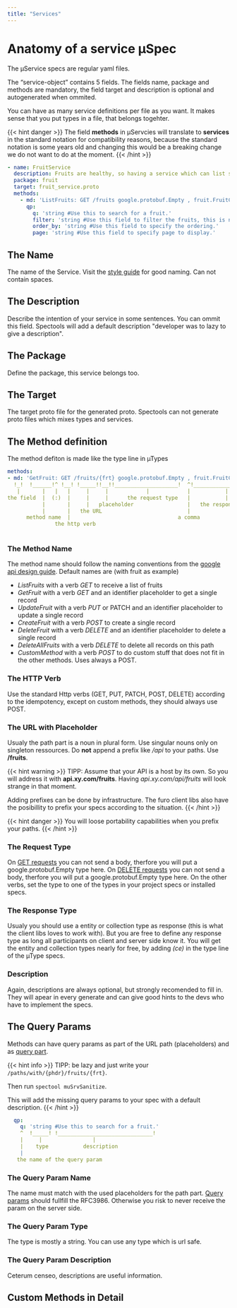 ```yaml
---
title: "Services"
---
```


# Anatomy of a service µSpec
The µService specs are regular yaml files.

The “service-object” contains 5 fields. 
The fields name, package and methods are mandatory, the field target and description is optional and autogenerated when ommited.

You can have as many service definitions per file as you want. It makes sense that you put types in a file, that belongs togehter.

{{< hint danger >}}
The field **methods** in µServcies will translate to **services** in the standard notation for compatibility reasons, 
because the standard notation is some years old and changing this would be a breaking change we do not want to do at the moment.
{{< /hint >}}

```yaml
- name: FruitService
  description: Fruits are healthy, so having a service which can list some fruits would be nice.
  package: fruit
  target: fruit_service.proto
  methods:
    - md: 'ListFruits: GET /fruits google.protobuf.Empty , fruit.FruitCollection #Filterable and searchable list of fruits with pagination.'
      qp:
        q: 'string #Use this to search for a fruit.'
        filter: 'string #Use this field to filter the fruits, this is not searching.'
        order_by: 'string #Use this field to specify the ordering.'
        page: 'string #Use this field to specify page to display.'
```


## The Name
The name of the Service. Visit the [style guide](/docs/overview/style_guide/) for good naming. Can not contain spaces.

## The Description
Describe the intention of your service in some sentences. You can ommit this field. Spectools will add a default description "developer was to lazy to give a description".

## The Package
Define the package, this service belongs too.

## The Target
The target proto file for the generated proto. Spectools can not generate proto files which mixes types and services.

## The Method definition
The method defiton is made like the type line in µTypes
```yaml
methods:
- md: 'GetFruit: GET /fruits/{frt} google.protobuf.Empty , fruit.FruitCollection #Filterable list of fruits.'
  !_!  !______!^ !__! !_____!!__!!____________________!  ^!____________________! !_________________________!
   |       |   |   |     |     |            |            |           |                          |
the field  |  (:)  |     |     |      the request type   |           |                          |
           |       |     |   placeholder                 |   the response type                  |
           |       |   the URL                           |                                   description
      method name  |                                  a comma
               the http verb                                                                 
    

```
### The Method Name
The method name should follow the naming conventions from the [google api design guide](https://cloud.google.com/apis/design/standard_methods).
Default names are (with fruit as example) 
- *ListFruits* with a verb *GET* to receive a list of fruits
- *GetFruit* with a verb *GET* and an identifier placeholder to get a single record
- *UpdateFruit* with a verb *PUT* or PATCH and an identifier placeholder to update a single record
- *CreateFruit* with a verb *POST* to create a single record
- *DeleteFruit* with a verb *DELETE* and an identifier placeholder to delete a single record
- *DeleteAllFruits* with a verb *DELETE* to delete all records on this path
- *CustomMethod* with a verb *POST* to do custom stuff that does not fit in the other methods. Uses always a POST.

### The HTTP Verb
Use the standard Http verbs (GET, PUT, PATCH, POST, DELETE) according to the idempotency, except on custom methods, they should always use POST.

### The URL with Placeholder
Usualy the path part is a noun in plural form. Use singular nouns only on singleton ressources.
Do **not** append a prefix like */api* to your paths. Use **/fruits**.

{{< hint warning >}}
TIPP: Assume that your API is a host by its own. So you will address it with **api.xy.com/fruits**.
Having *api.xy.com/api/fruits* will look strange in that moment.

Adding prefixes can be done by infrastructure. The furo client libs also have the posibillity to prefix your specs according
to the situation.
{{< /hint >}}

{{< hint danger >}}
You will loose portability capabilities when you prefix your paths.
{{< /hint >}}

### The Request Type
On [GET requests](https://tools.ietf.org/html/rfc2616#section-9.3) you can not send a body, therfore you will put a google.protobuf.Empty type here.
On [DELETE requests](https://tools.ietf.org/html/rfc2616#section-9.7) you can not send a body, therfore you will put a google.protobuf.Empty type here.
On the other verbs, set the type to one of the types in your project specs or installed specs. 

### The Response Type
Usualy you should use a entity or collection type as response (this is what the client libs loves to work with). 
But you are free to define any response type as long all participants on client and server side know it. 
You will get the entity and collection types nearly for free, by adding *(ce)* in the type line of the µType specs. 

### Description
Again, descriptions are always optional, but strongly recomended to fill in. They will apear in every generate and can
give good hints to the devs who have to implement the specs.

## The Query Params
Methods can have query params as part of the URL path (placeholders) and as [query part](https://tools.ietf.org/html/rfc2616#section-3.2.2).

{{< hint info >}}
TIPP: be lazy and just write your `/paths/with/{phdr}/fruits/{frt}`.

Then run `spectool muSrvSanitize`. 

This will add the missing query params to your spec with a default description.
{{< /hint >}}

```yaml
  qp:
    q: 'string #Use this to search for a fruit.'
    ^  !_____! !______________________________!
    |     |                |
    |    type           description
    |
   the name of the query param
```

### The Query Param Name
The name must match with the used placeholders for the path part. [Query params](https://tools.ietf.org/html/rfc3986#section-3.4) should fullfill the RFC3986. 
Otherwise you risk to never receive the param on the server side.

### The Query Param Type
The type is mostly a string. You can use any type which is url safe. 

### The Query Param Description
Ceterum censeo, descriptions are useful information.

## Custom Methods in Detail